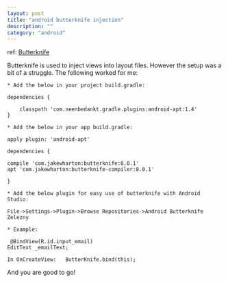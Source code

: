 ```yaml
---
layout: post
title: "android butterknife injection"
description: ""
category: "android"
---
```


ref: <a href="http://jakewharton.github.io/butterknife/">Butterknife</a>

Butterknife is used to inject views into layout files. However the setup was a bit of a struggle. The following worked for me:

>
	* Add the below in your project build.gradle:
	
	dependencies {
        
        classpath 'com.neenbedankt.gradle.plugins:android-apt:1.4'
    }
	
	* Add the below in your app build.gradle:
	
	apply plugin: 'android-apt'
	
	dependencies {
    
    compile 'com.jakewharton:butterknife:8.0.1'
    apt 'com.jakewharton:butterknife-compiler:8.0.1'
 
	}
	
	* Add the below plugin for easy use of butterknife with Android Studio:
	
	File->Settings->Plugin->Browse Repositories->Android Butterknife Zelezny
	
	* Example:
	
	 @BindView(R.id.input_email)
    EditText _emailText;
	
	In OnCreateView:   ButterKnife.bind(this);
	
And you are good to go!